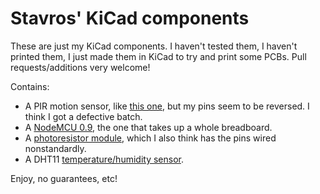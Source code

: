 Stavros' KiCad components
=========================

These are just my KiCad components. I haven't tested them, I haven't printed
them, I just made them in KiCad to try and print some PCBs. Pull
requests/additions very welcome!

Contains:
* A PIR motion sensor, like [this
  one](http://www.learningaboutelectronics.com/images/PIR-motion-sensor-pinout.png),
but my pins seem to be reversed. I think I got a defective batch.
* A [NodeMCU
  0.9](http://www.cnx-software.com/wp-content/uploads/2015/10/NodeMCU_v0.9_Pinout.png),
the one that takes up a whole breadboard.
* A [photoresistor
  module](http://hobbycomponents.com/sensors/160-photoresistive-light-dependent-resistor-module-ky-018),
  which I also think has the pins wired nonstandardly.
* A DHT11
  [temperature/humidity sensor](http://hobbycomponents.com/sensors/84-dht11-arduino-compatible-digital-temperature-humidity-sensor-module).

Enjoy, no guarantees, etc!
